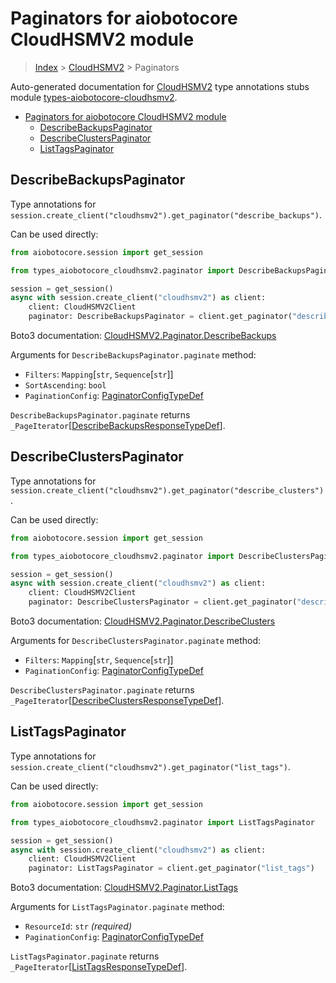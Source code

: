 <a id="paginators-for-aiobotocore-cloudhsmv2-module"></a>

# Paginators for aiobotocore CloudHSMV2 module

> [Index](..) > [CloudHSMV2](.) > Paginators

Auto-generated documentation for
[CloudHSMV2](https://boto3.amazonaws.com/v1/documentation/api/latest/reference/services/cloudhsmv2.html#CloudHSMV2)
type annotations stubs module
[types-aiobotocore-cloudhsmv2](https://pypi.org/project/types-aiobotocore-cloudhsmv2/).

- [Paginators for aiobotocore CloudHSMV2 module](#paginators-for-aiobotocore-cloudhsmv2-module)
  - [DescribeBackupsPaginator](#describebackupspaginator)
  - [DescribeClustersPaginator](#describeclusterspaginator)
  - [ListTagsPaginator](#listtagspaginator)

<a id="describebackupspaginator"></a>

## DescribeBackupsPaginator

Type annotations for
`session.create_client("cloudhsmv2").get_paginator("describe_backups")`.

Can be used directly:

```python
from aiobotocore.session import get_session

from types_aiobotocore_cloudhsmv2.paginator import DescribeBackupsPaginator

session = get_session()
async with session.create_client("cloudhsmv2") as client:
    client: CloudHSMV2Client
    paginator: DescribeBackupsPaginator = client.get_paginator("describe_backups")
```

Boto3 documentation:
[CloudHSMV2.Paginator.DescribeBackups](https://boto3.amazonaws.com/v1/documentation/api/latest/reference/services/cloudhsmv2.html#CloudHSMV2.Paginator.DescribeBackups)

Arguments for `DescribeBackupsPaginator.paginate` method:

- `Filters`: `Mapping`\[`str`, `Sequence`\[`str`\]\]
- `SortAscending`: `bool`
- `PaginationConfig`:
  [PaginatorConfigTypeDef](./type_defs.md#paginatorconfigtypedef)

`DescribeBackupsPaginator.paginate` returns
`_PageIterator`\[[DescribeBackupsResponseTypeDef](./type_defs.md#describebackupsresponsetypedef)\].

<a id="describeclusterspaginator"></a>

## DescribeClustersPaginator

Type annotations for
`session.create_client("cloudhsmv2").get_paginator("describe_clusters")`.

Can be used directly:

```python
from aiobotocore.session import get_session

from types_aiobotocore_cloudhsmv2.paginator import DescribeClustersPaginator

session = get_session()
async with session.create_client("cloudhsmv2") as client:
    client: CloudHSMV2Client
    paginator: DescribeClustersPaginator = client.get_paginator("describe_clusters")
```

Boto3 documentation:
[CloudHSMV2.Paginator.DescribeClusters](https://boto3.amazonaws.com/v1/documentation/api/latest/reference/services/cloudhsmv2.html#CloudHSMV2.Paginator.DescribeClusters)

Arguments for `DescribeClustersPaginator.paginate` method:

- `Filters`: `Mapping`\[`str`, `Sequence`\[`str`\]\]
- `PaginationConfig`:
  [PaginatorConfigTypeDef](./type_defs.md#paginatorconfigtypedef)

`DescribeClustersPaginator.paginate` returns
`_PageIterator`\[[DescribeClustersResponseTypeDef](./type_defs.md#describeclustersresponsetypedef)\].

<a id="listtagspaginator"></a>

## ListTagsPaginator

Type annotations for
`session.create_client("cloudhsmv2").get_paginator("list_tags")`.

Can be used directly:

```python
from aiobotocore.session import get_session

from types_aiobotocore_cloudhsmv2.paginator import ListTagsPaginator

session = get_session()
async with session.create_client("cloudhsmv2") as client:
    client: CloudHSMV2Client
    paginator: ListTagsPaginator = client.get_paginator("list_tags")
```

Boto3 documentation:
[CloudHSMV2.Paginator.ListTags](https://boto3.amazonaws.com/v1/documentation/api/latest/reference/services/cloudhsmv2.html#CloudHSMV2.Paginator.ListTags)

Arguments for `ListTagsPaginator.paginate` method:

- `ResourceId`: `str` *(required)*
- `PaginationConfig`:
  [PaginatorConfigTypeDef](./type_defs.md#paginatorconfigtypedef)

`ListTagsPaginator.paginate` returns
`_PageIterator`\[[ListTagsResponseTypeDef](./type_defs.md#listtagsresponsetypedef)\].
